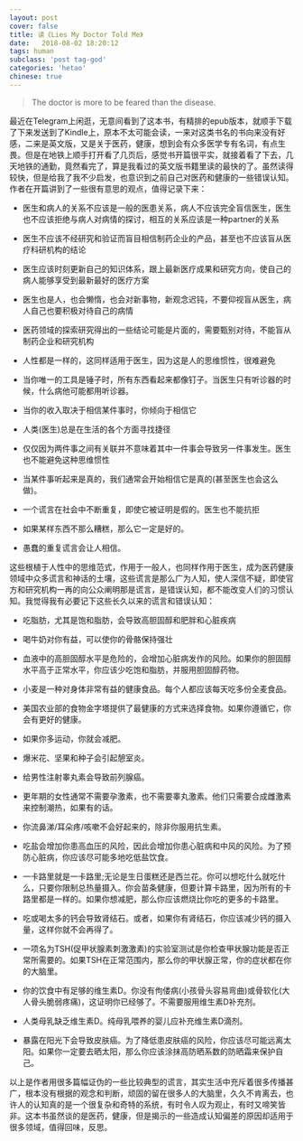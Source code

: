 ```yaml
---
layout: post
cover: false
title: 读《Lies My Doctor Told Me》
date:   2018-08-02 18:20:12
tags: human
subclass: 'post tag-god'
categories: 'hetao'
chinese: true
---
```


>The doctor is more to be feared than the disease.

最近在Telegram上闲逛，无意间看到了这本书，有精排的epub版本，就顺手下载了下来发送到了Kindle上，原本不太可能会读，一来对这类书名的书向来没有好感，二来是英文版，又是关于医药，健康，想到会有众多医学专有名词，有点生畏。但是在地铁上顺手打开看了几页后，感觉书开篇很平实，就接着看了下去，几天地铁的通勤，竟然看完了，算是我看过的英文版书籍里读的最快的了。虽然读得较快，但是给我了我不少启发，也意识到之前自己对医药和健康的一些错误认知。作者在开篇讲到了一些很有意思的观点，值得记录下来：

* 医生和病人的关系不应该是一般的医患关系，病人不应该完全盲信医生，医生也不应该拒绝与病人对病情的探讨，相互的关系应该是一种partner的关系

* 医生不应该不经研究和验证而盲目相信制药企业的产品，甚至也不应该盲从医疗科研机构的结论

* 医生应该时刻更新自己的知识体系，跟上最新医疗成果和研究方向，使自己的病人能够享受到最新最好的医疗方案

* 医生也是人，也会懒惰，也会对新事物，新观念迟钝，不要仰视盲从医生，病人自己也要积极对待自己的病情

* 医药领域的探索研究得出的一些结论可能是片面的，需要甄别对待，不能盲从制药企业和研究机构

* 人性都是一样的，这同样适用于医生，因为这是人的思维惯性，很难避免

* 当你唯一的工具是锤子时，所有东西看起来都像钉子。当医生只有听诊器的时候，什么病他可能都用听诊器。

* 当你的收入取决于相信某件事时，你倾向于相信它

* 人类(医生)总是在生活的各个方面寻找捷径

* 仅仅因为两件事之间有关联并不意味着其中一件事会导致另一件事发生。医生也不能避免这种思维惯性

* 当某件事听起来是真的，我们通常会开始相信它是真的(甚至医生也会这么做)。 

* 一个谎言在社会中不断重复，即使它被证明是假的。医生也不能抗拒

* 如果某样东西不那么糟糕，那么它一定是好的。

* 愚蠢的重复谎言会让人相信。

这些根植于人性中的思维范式，作用于一般人，也同样作用于医生，成为医药健康领域中众多谎言和神话的土壤，这些谎言是那么广为人知，使人深信不疑，即使官方和研究机构一再的向公众阐明那是谎言，是错误认知，都不能改变人们的习惯认知。我觉得我有必要记下这些长久以来的谎言和错误认知：

* 吃脂肪，尤其是饱和脂肪，会导致高胆固醇和肥胖和心脏疾病

* 喝牛奶对你有益，可以使你的骨骼保持强壮

* 血液中的高胆固醇水平是危险的，会增加心脏病发作的风险。如果你的胆固醇水平高于正常水平，你应该少吃饱和脂肪，并服用胆固醇药物。

* 小麦是一种对身体非常有益的健康食品。每个人都应该每天吃多份全麦食品。

* 美国农业部的食物金字塔提供了最健康的方式来选择食物。如果你遵循它，你会有更好的健康。

* 如果你多运动，你就会减肥。

* 爆米花、坚果和种子会引起憩室炎。

* 给男性注射睾丸素会导致前列腺癌。

* 更年期的女性通常不需要孕激素，也不需要睾丸激素。他们只需要合成雌激素来控制潮热，如果有的话。

* 你流鼻涕/耳朵疼/咳嗽不会好起来的，除非你服用抗生素。

* 吃盐会增加你患高血压的风险，因此会增加你患心脏病和中风的风险。为了预防心脏病，你应该尽可能多地吃低盐饮食。

* 一卡路里就是一卡路里;无论是生日蛋糕还是西兰花。你可以想吃什么就吃什么，只要你限制总热量摄入。你会苗条健康，但要计算卡路里，因为所有的卡路里都是一样的。如果你想减肥，那么你应该燃烧比你吃的更多的卡路里。

* 吃或喝太多的钙会导致肾结石。或者，如果你有肾结石，你应该减少钙的摄入量，这样你就不会再得了。

* 一项名为TSH(促甲状腺素刺激激素)的实验室测试是你检查甲状腺功能是否正常所需要的。如果TSH在正常范围内，那么你的甲状腺正常，你的症状都在你的大脑里。
        
* 你的饮食中有足够的维生素D。你没有佝偻病(小孩骨头容易弯曲)或骨软化(大人骨头脆弱疼痛)，这证明你已经够了。不需要服用维生素D补充剂。

* 人类母乳缺乏维生素D。纯母乳喂养的婴儿应补充维生素D滴剂。

* 暴露在阳光下会导致皮肤癌。为了降低患皮肤癌的风险，你应该尽可能远离太阳。如果你一定要去晒太阳，那么你应该涂抹高防晒系数的防晒霜来保护自己。

以上是作者用很多篇幅证伪的一些比较典型的谎言，其实生活中充斥着很多传播甚广，根本没有根据的观念和判断，顽固的留在很多人的大脑里，久久不肯离去，也许人的认知真的是一个很复杂和奇特的系统，有时令人叹为观止，有时又啼笑皆非。这本书虽然谈的是医药，健康，但是揭示的一些造成认知偏差的原因却适用于很多领域，值得回味，反思。



